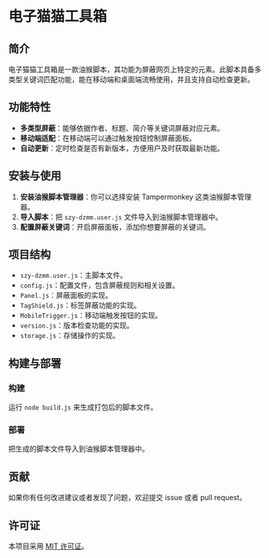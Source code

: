 # 电子猫猫工具箱

## 简介
电子猫猫工具箱是一款油猴脚本，其功能为屏蔽网页上特定的元素。此脚本具备多类型关键词匹配功能，能在移动端和桌面端流畅使用，并且支持自动检查更新。

## 功能特性
- **多类型屏蔽**：能够依据作者、标题、简介等关键词屏蔽对应元素。
- **移动端适配**：在移动端可以通过触发按钮控制屏蔽面板。
- **自动更新**：定时检查是否有新版本，方便用户及时获取最新功能。

## 安装与使用
1. **安装油猴脚本管理器**：你可以选择安装 Tampermonkey 这类油猴脚本管理器。
2. **导入脚本**：把 `szy-dzmm.user.js` 文件导入到油猴脚本管理器中。
3. **配置屏蔽关键词**：开启屏蔽面板，添加你想要屏蔽的关键词。

## 项目结构
- `szy-dzmm.user.js`：主脚本文件。
- `config.js`：配置文件，包含屏蔽规则和相关设置。
- `Panel.js`：屏蔽面板的实现。
- `TagShield.js`：标签屏蔽功能的实现。
- `MobileTrigger.js`：移动端触发按钮的实现。
- `version.js`：版本检查功能的实现。
- `storage.js`：存储操作的实现。

## 构建与部署
### 构建
运行 `node build.js` 来生成打包后的脚本文件。

### 部署
把生成的脚本文件导入到油猴脚本管理器中。

## 贡献
如果你有任何改进建议或者发现了问题，欢迎提交 issue 或者 pull request。

## 许可证
本项目采用 [MIT 许可证](LICENSE)。    
